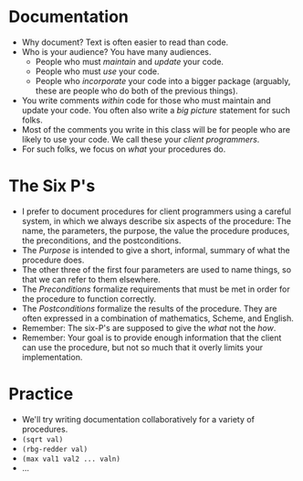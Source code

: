 Documentation
=============
* Why document?  Text is often easier to read than code.
* Who is your audience?  You have many audiences.
    * People who must *maintain* and *update* your code.
    * People who must *use* your code.
    * People who *incorporate* your code into a bigger package
    (arguably, these are people who do both of the previous things).
* You write comments *within* code for those who must maintain
  and update your code.  You often also write a *big picture*
  statement for such folks.
* Most of the comments you write in this class will be for people who
  are likely to use your code.  We call these your *client
  programmers*.
* For such folks, we focus on *what* your procedures do.

The Six P's
===========
* I prefer to document procedures for client programmers using a
  careful system, in which we always describe six aspects of the
  procedure: The name, the parameters, the purpose, the value the
  procedure produces, the preconditions, and the postconditions.
* The *Purpose* is intended to give a short, informal,
  summary of what the procedure does.
* The other three of the first four parameters are used to name things,
  so that we can refer to them elsewhere.
* The *Preconditions* formalize requirements that must be met in order
  for the procedure to function correctly.
* The *Postconditions* formalize the results of the procedure.
  They are often expressed in a combination of mathematics, Scheme, 
  and English.
* Remember: The six-P's are supposed to give the *what* not
  the *how*.
* Remember: Your goal is to provide enough information that the client
  can use the procedure, but not so much that it overly limits your
  implementation.

Practice
========
* We'll try writing documentation collaboratively for a variety of 
  procedures.
* <code>(sqrt val)</code>
* <code>(rbg-redder val)</code>
* <code>(max val1 val2 ... valn)</code>
* ...

